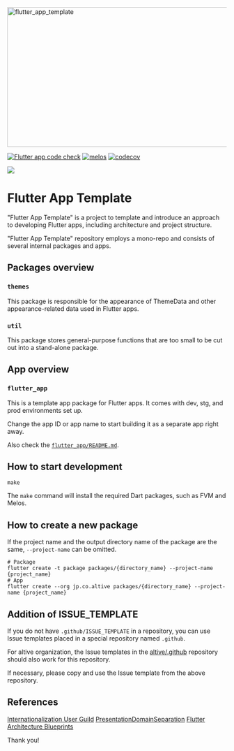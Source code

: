 <img src="https://socialify.git.ci/altive/flutter_app_template/image?description=1&font=Inter&issues=1&owner=1&pattern=Floating%20Cogs&pulls=1&stargazers=1&theme=Dark" alt="flutter_app_template" width="640" height="320" />

[![Flutter app code check](https://github.com/altive/flutter_app_template/actions/workflows/flutter-app-code-check.yml/badge.svg)](https://github.com/altive/flutter_app_template/actions/workflows/flutter-app-code-check.yml)
[![melos](https://img.shields.io/badge/maintained%20with-melos-f700ff.svg?style=flat-square)](https://github.com/invertase/melos)
[![codecov](https://codecov.io/gh/altive/flutter_app_template/graph/badge.svg?token=NUHMSLBULE)](https://codecov.io/gh/altive/flutter_app_template)

[![](https://codecov.io/gh/altive/flutter_app_template/graphs/icicle.svg?token=NUHMSLBULE)]()

# Flutter App Template

"Flutter App Template" is a project to template and introduce an approach to developing Flutter apps, including architecture and project structure.

"Flutter App Template" repository employs a mono-repo and consists of several internal packages and apps.

## Packages overview

### `themes`

This package is responsible for the appearance of ThemeData and other appearance-related data used in Flutter apps.

### `util`

This package stores general-purpose functions that are too small to be cut out into a stand-alone package.

## App overview

### `flutter_app`

This is a template app package for Flutter apps.
It comes with dev, stg, and prod environments set up.

Change the app ID or app name to start building it as a separate app right away.

Also check the [`flutter_app/README.md`](/packages/flutter_app/README.md).

## How to start development

```shell
make
```

The `make` command will install the required Dart packages, such as FVM and Melos.
    
## How to create a new package

If the project name and the output directory name of the package are the same,
`--project-name` can be omitted.

```shell
# Package
flutter create -t package packages/{directory_name} --project-name {project_name}
# App
flutter create --org jp.co.altive packages/{directory_name} --project-name {project_name}
```

## Addition of ISSUE_TEMPLATE

If you do not have `.github/ISSUE_TEMPLATE` in a repository, you can use Issue templates placed in a special repository named `.github`.

For altive organization, the Issue templates in the [altive/.github](https://github.com/altive/.github/) repository should also work for this repository.

If necessary, please copy and use the Issue template from the above repository.

## References
[Internationalization User Guild](https://docs.google.com/document/d/10e0saTfAv32OZLRmONy866vnaw0I2jwL8zukykpgWBc/)
[PresentationDomainSeparation](https://martinfowler.com/bliki/PresentationDomainSeparation.html)
[Flutter Architecture Blueprints](https://github.com/wasabeef/flutter-architecture-blueprints)

Thank you!
